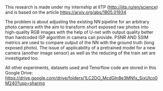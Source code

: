 This research is made under my internship at IITP (http://iitp.ru/en/science) and is based on the article https://arxiv.org/abs/1805.01934

The problem is about adjusting the existing NN pipeline for an arbitrary photo camera with the aim to transform short exposed raw photos into high-quality RGB images with the help of U-net with output quality better than hardcoded ISP algorithm in camera can provide. PSNR AND SSIM metrics are used to compare output of the NN with the ground truth (long exposed photo). The issue of applicability of a pretrained model for a new camera (another image sensor) as well as the reducing of the train set are investigated too. 
 
All other experiments, datasets used and Tensrflow code are stored in this Google Drive: https://drive.google.com/drive/folders/1LC2DO_McdGIn8e3MNfx_SixUIco0M240?usp=sharing 

